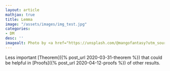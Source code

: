 ```yaml
---
layout: article
mathjax: true
title: Lemma
image: "/assets/images/img_test.jpg"
categories:
- DM
desc: '' 
imagealt: Photo by <a href="https://unsplash.com/@mangofantasy?utm_source=unsplash&utm_medium=referral&utm_content=creditCopyText">Tim Johnson</a> on <a href="https://unsplash.com/s/photos/logic?utm_source=unsplash&utm_medium=referral&utm_content=creditCopyText">Unsplash</a>
---
```


Less important [Theorem]({% post_url 2020-03-31-theorem %}) that could be helpful in [Proofs]({% post_url 2020-04-12-proofs %}) of other results.